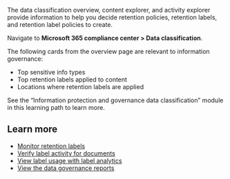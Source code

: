 The data classification overview, content explorer, and activity explorer provide information to help you decide retention policies, retention labels, and retention label policies to create. 

Navigate to **Microsoft 365 compliance center > Data classification**.

The following cards from the overview page are relevant to information governance:
- Top sensitive info types
- Top retention labels applied to content
- Locations where retention labels are applied

See the “Information protection and governance data classification” module in this learning path to learn more.

## Learn more
- [Monitor retention labels](https://docs.microsoft.com/microsoft-365/compliance/labels?view=o365-worldwide#monitor-retention-labels?azure-portal=true)
- [Verify label activity for documents](https://docs.microsoft.com/microsoft-365/compliance/labels?view=o365-worldwide#monitor-retention-labels?azure-portal=true)
- [View label usage with label analytics](https://docs.microsoft.com/microsoft-365/compliance/label-analytics?azure-portal=true)
- [View the data governance reports](https://docs.microsoft.com/microsoft-365/compliance/view-the-data-governance-reports?azure-portal=true)

